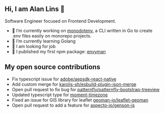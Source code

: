 ## Hi, I am Alan Lins 👋
Software Engineer focused on Frontend Development.
- 🔭 I’m currently working on [monodotenv](https://github.com/alanblins/monodotenv), a CLI written in Go to create .env files easily on monorepo projects.
- 🌱 I’m currently learning Golang
- 💼 I am looking for job
- 💪 I published my first npm package: [envyman](https://www.npmjs.com/package/envyman)

## My open source contributions
- Fix typescript issue for [adobe/aepsdk-react-native](https://github.com/adobe/aepsdk-react-native/pull/354)
- Add custom merge for [karolis-sh/esbuild-plugin-json-merge](https://github.com/karolis-sh/esbuild-plugin-json-merge/pull/9)
- Open pull request to fix bug for [patternfly/patternfly-bootstrap-treeview](https://github.com/patternfly/patternfly-bootstrap-treeview/pull/89)
- Updated typescript type for [moment-timezone](https://github.com/DefinitelyTyped/DefinitelyTyped/pull/22128)
- Fixed an issue for GIS library for leaflet [geoman-io/leaflet-geoman](https://github.com/geoman-io/leaflet-geoman/pull/132)
- Open pull request to add a feature for [aspecto-io/genson-js](https://github.com/aspecto-io/genson-js/pull/39)
